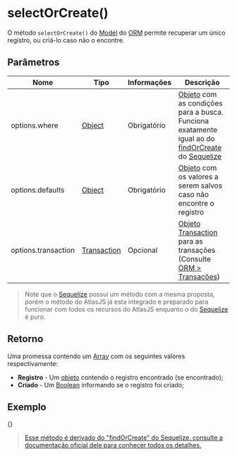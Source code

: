 # selectOrCreate()

O método `selectOrCreate()` do [Model](#orm.model) do [ORM](#orm) permite recuperar um único registro, ou criá-lo caso não o encontre.

## Parâmetros

|Nome|Tipo|Informações|Descrição|
|--|--|--|--|
|options.where|[Object](https://developer.mozilla.org/pt-BR/docs/Aprender/JavaScript/Objetos/B%C3%A1sico)|Obrigatório|[Objeto](https://developer.mozilla.org/pt-BR/docs/Aprender/JavaScript/Objetos/B%C3%A1sico) com as condições para a busca. Funciona exatamente igual ao do [findOrCreate](https://sequelize.org/master/class/lib/model.js~Model.html#static-method-findOrCreate) do [Sequelize](https://sequelize.org/master/)|
|options.defaults|[Object](https://developer.mozilla.org/pt-BR/docs/Aprender/JavaScript/Objetos/B%C3%A1sico)|Obrigatório|[Objeto](https://developer.mozilla.org/pt-BR/docs/Aprender/JavaScript/Objetos/B%C3%A1sico) com os valores a serem salvos caso não encontre o registro |
|options.transaction|[Transaction](https://sequelize.org/v5/class/lib/transaction.js~Transaction.html)|Opcional|[Objeto](https://developer.mozilla.org/pt-BR/docs/Aprender/JavaScript/Objetos/B%C3%A1sico) [Transaction](https://sequelize.org/v5/class/lib/transaction.js~Transaction.html) para as transações (Consulte [ORM > Transações](#orm.transaction))|

> Note que o [Sequelize](https://sequelize.org/master/) possui um método com a mesma proposta, porém o método do AtlasJS já esta integrado e preparado para funcionar com todos os recursos do AtlasJS enquanto o do [Sequelize](https://sequelize.org/master/) é puro.

## Retorno

Uma promessa contendo um [Array](https://developer.mozilla.org/en-us/docs/Web/JavaScript/Reference/Global_Objects/Array) com os seguintes valores respectivamente:

* **Registro** - Um [objeto](https://developer.mozilla.org/pt-BR/docs/Aprender/JavaScript/Objetos/B%C3%A1sico) contendo o registro encontrado (se encontrado);
* **Criado** - Um [Boolean](https://developer.mozilla.org/en-us/docs/Web/JavaScript/Reference/Global_Objects/Boolean) informando se o registro foi criado;

## Exemplo

{<selectOrCreate>}

> [Esse método é derivado do "findOrCreate" do Sequelize, consulte a documentação oficial dele para conhecer todos os detalhes.](https://sequelize.org/master/class/lib/model.js~Model.html#static-method-findOrCreate)